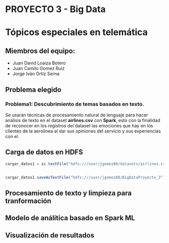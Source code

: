 # PROYECTO 3 - Big Data   <h1>
# Tópicos especiales en telemática <h2>

## Miembros del equipo:
* Juan David Loaiza Botero
* Juan Camilo Gomez Ruiz
* Jorge Iván Ortiz Serna

## Problema elegido

### Problema1: Descubrimiento de temas basados en texto.
Se usarán técnicas de procesamiento natural de lenguaje para hacer análisis de texto en el dataset __airlines.csv__ con __Spark__, esto con la finalidad de reconocer en los registros del dataset las emociones que hay en los clientes de la aerolinea al dar sus opiniones del servicio y sus experiencias con el.

## Carga de datos en HDFS

```javascript
cargar_datos1 = sc.textFile("hdfs:///user/jgomez88/datasets/airlines.csv")


cargar_datos1.saveAsTextFile("hdfs:///user/jgomez88/BigDataProyecto_3")

```

## Procesamiento de texto y limpieza para tranformación

## Modelo de análitica basado en Spark ML

## Visualización de resultados